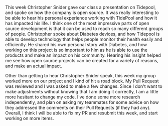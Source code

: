This week Christopher Snider gave our class a presentation on Tidepool, and spoke on how the company is open source. It was really interesting to be able to hear his personal experience working with TidePool and how it has impacted his life. I think one of the most impressive parts of open source development is that it can be used to reach so many different groups of people. Christopher spoke about Diabetes devices, and how Tidepool is able to develop technology that helps people monitor their health easily and efficiently. He shared his own personal story with Diabetes, and how working on this project is so important to him as he is able to use the products and make an impact on his community. Hearing his insight helped me see how open source projects can be created for a variety of reasons, and make an actual impact.

Other than getting to hear Christopher Snider speak, this week my group worked more on our project and I kind of hit a road block. My Pull Request was reviewed and I was asked to make a few changes. Since I don't want to make adjustments without knowing that I am doing it correctly, I am a little more hesitant to change my code. I've done some more research independently, and plan on asking my teammates for some advice on how they addressed the comments on their Pull Requests (if they had any). Overall, I think I will be able to fix my PR and resubmit this week, and start working on more items. 
